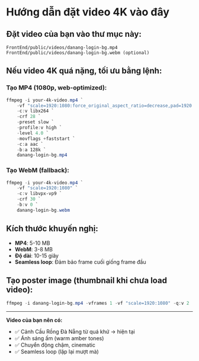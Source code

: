 # Hướng dẫn đặt video 4K vào đây

## Đặt video của bạn vào thư mục này:

```
FrontEnd/public/videos/danang-login-bg.mp4
FrontEnd/public/videos/danang-login-bg.webm (optional)
```

## Nếu video 4K quá nặng, tối ưu bằng lệnh:

### Tạo MP4 (1080p, web-optimized):
```powershell
ffmpeg -i your-4k-video.mp4 `
    -vf "scale=1920:1080:force_original_aspect_ratio=decrease,pad=1920:1080:(ow-iw)/2:(oh-ih)/2" `
    -c:v libx264 `
    -crf 28 `
    -preset slow `
    -profile:v high `
    -level 4.0 `
    -movflags +faststart `
    -c:a aac `
    -b:a 128k `
    danang-login-bg.mp4
```

### Tạo WebM (fallback):
```powershell
ffmpeg -i your-4k-video.mp4 `
    -vf "scale=1920:1080" `
    -c:v libvpx-vp9 `
    -crf 30 `
    -b:v 0 `
    danang-login-bg.webm
```

## Kích thước khuyến nghị:
- **MP4**: 5-10 MB
- **WebM**: 3-8 MB
- **Độ dài**: 10-15 giây
- **Seamless loop**: Đảm bảo frame cuối giống frame đầu

## Tạo poster image (thumbnail khi chưa load video):
```powershell
ffmpeg -i danang-login-bg.mp4 -vframes 1 -vf "scale=1920:1080" -q:v 2 ../images/danang-poster.jpg
```

---

**Video của bạn nên có:**
- ✅ Cảnh Cầu Rồng Đà Nẵng từ quá khứ → hiện tại
- ✅ Ánh sáng ấm (warm amber tones)
- ✅ Chuyển động chậm, cinematic
- ✅ Seamless loop (lặp lại mượt mà)
